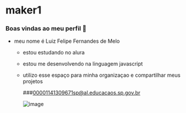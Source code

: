 # maker1
### Boas vindas ao meu perfil 📱

 - meu nome é Luiz Felipe Fernandes de Melo
   - estou estudando no alura
   - estou me desenvolvendo na linguagem javascript
   - utilizo esse espaço para minha organizaçao e compartilhar meus projetos
  
     ###00001141309671sp@al.educacaos.sp.gov.br



     ![]()![image](https://github.com/user-attachments/assets/722b5f8f-3987-41a3-b88b-567d0416e186)
